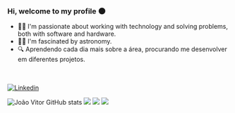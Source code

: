 ### Hi, welcome to my profile 🌑
- 🧑‍💻 I'm passionate about working with technology and solving problems, both with software and hardware.
- 👨‍🚀 I'm fascinated by astronomy.
- 🔍 Aprendendo cada dia mais sobre a área, procurando me desenvolver em diferentes projetos.<br><br><br>

[![Linkedin](https://img.shields.io/badge/LinkedIn-0077B5?style=for-the-badge&logo=linkedin&logoColor=white)](https://www.linkedin.com/in/jo%C3%A3o-vitor-bastos-borges-b1b383257/)

![João Vitor GitHub stats](https://github-readme-stats.vercel.app/api?username=jvbrs&show_icons=true&theme=radical)
![](https://github-readme-stats.vercel.app/api/top-langs/?username=jvbrs&theme=tokyonight)
![](http://github-profile-summary-cards.vercel.app/api/cards/most-commit-language?username=jvbrs&theme=tokyonight)
![](http://github-profile-summary-cards.vercel.app/api/cards/repos-per-language?username=jvbrs&theme=tokyonight)

</div>


